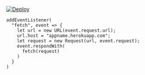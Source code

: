 [![Deploy](https://www.herokucdn.com/deploy/button.png)](https://dashboard.heroku.com/new?template=https://github.com/omgscrjnlkij/0319.git)

```
addEventListener(
  "fetch", event => {
    let url = new URL(event.request.url);
    url.host = "appname.herokuapp.com";
    let request = new Request(url, event.request);
    event.respondWith(
      fetch(request)
    )
  }
)
```
